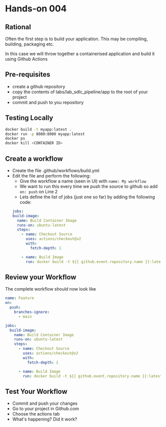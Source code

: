 # Hands-on 004

## Rational

Often the first step is to build your application. This may be compiling, building, packaging etc. 

In this case we will throw together a containerised application and build it using Github Actions

## Pre-requisites

- create a github repository
- copy the contents of labs/lab_sdlc_pipeline/app to the root of your project
- commit and push to you repository 

## Testing Locally

```bash
docker build -t myapp:latest .
docker run -p 8080:8080 myapp:latest
docker ps
docker kill <CONTAINER ID>
```

## Create a workflow

- Create the file .github/workflows/build.yml
- Edit the file and perform the following:
  - Give the workflow a name (seen in UI) with `name: My workflow`
  - We want to run this every time we push the source to github so add `on: push` on Line 2
  - Lets define the list of jobs (just one so far) by adding the following code:
  ```yaml
  jobs:
  build-image:
    name: Build Container Image
    runs-on: ubuntu-latest
    steps:
      - name: Checkout Source
        uses: actions/checkout@v2
        with:
          fetch-depth: 1

      - name: Build Image
        run: docker build -t ${{ github.event.repository.name }}:latest .
  ```

## Review your Workflow

The complete workflow should now look like

```yaml
name: Feature
on:
  push:
    branches-ignore:
      - main

jobs:
  build-image:
    name: Build Container Image
    runs-on: ubuntu-latest
    steps:
      - name: Checkout Source
        uses: actions/checkout@v2
        with:
          fetch-depth: 1

      - name: Build Image
        run: docker build -t ${{ github.event.repository.name }}:latest .
```

## Test Your Workflow

- Commit and push your changes
- Go to your project in Github.com
- Choose the actions tab
- What's happening? Did it work?
